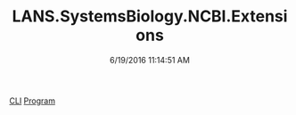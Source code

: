 ﻿---
title: LANS.SystemsBiology.NCBI.Extensions
date: 6/19/2016 11:14:51 AM
---

[CLI](T-LANS.SystemsBiology.NCBI.Extensions.CLI.html)
[Program](T-LANS.SystemsBiology.NCBI.Extensions.Program.html)
